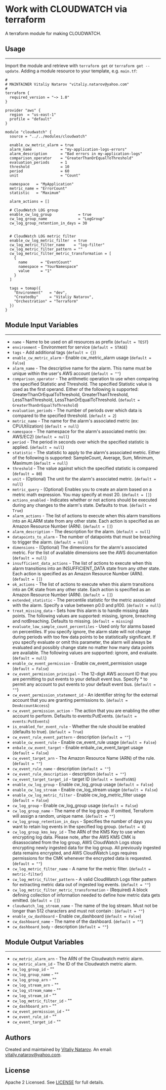 # Work with CLOUDWATCH via terraform

A terraform module for making CLOUDWATCH.


## Usage
----------------------
Import the module and retrieve with ```terraform get``` or ```terraform get --update```. Adding a module resource to your template, e.g. `main.tf`:

```
#
# MAINTAINER Vitaliy Natarov "vitaliy.natarov@yahoo.com"
#
terraform {
  required_version = "~> 1.0"
}

provider "aws" {
  region  = "us-east-1"
  profile = "default"
}

module "cloudwatch" {
  source = "../../modules/cloudwatch"

  enable_cw_metric_alarm = true
  alarm_name             = "my-application-logs-errors"
  alarm_description      = "Bad errors in my-application-logs"
  comparison_operator    = "GreaterThanOrEqualToThreshold"
  evaluation_periods     = 1
  threshold              = 10
  period                 = 60
  unit                   = "Count"

  namespace   = "MyApplication"
  metric_name = "ErrorCount"
  statistic   = "Maximum"

  alarm_actions = []

  # CloudWatch LOG group
  enable_cw_log_group            = true
  cw_log_group_name              = "LogGroup"
  cw_log_group_retention_in_days = 30


  # CloudWatch LOG metric filter
  enable_cw_log_metric_filter  = true
  cw_log_metric_filter_name    = "log-filter"
  cw_log_metric_filter_pattern = ""
  cw_log_metric_filter_metric_transformation = [
    {
      name      = "EventCount"
      namespace = "YourNamespace"
      value     = "1"
    }
  ]

  tags = tomap({
    "Environment"   = "dev",
    "Createdby"     = "Vitaliy Natarov",
    "Orchestration" = "Terraform"
  })
}

```

## Module Input Variables
----------------------
- `name` - Name to be used on all resources as prefix (`default = TEST`)
- `environment` - Environment for service (`default = STAGE`)
- `tags` - Add additional tags (`default = {}`)
- `enable_cw_metric_alarm` - Enable cw_metric_alarm usage (`default = False`)
- `alarm_name` - The descriptive name for the alarm. This name must be unique within the user's AWS account (`default = ""`)
- `comparison_operator` - The arithmetic operation to use when comparing the specified Statistic and Threshold. The specified Statistic value is used as the first operand. Either of the following is supported: GreaterThanOrEqualToThreshold, GreaterThanThreshold, LessThanThreshold, LessThanOrEqualToThreshold. (`default = GreaterThanOrEqualToThreshold`)
- `evaluation_periods` - The number of periods over which data is compared to the specified threshold. (`default = 2`)
- `metric_name` - The name for the alarm's associated metric (ex: CPUUtilization) (`default = null`)
- `namespace` - The namespace for the alarm's associated metric (ex: AWS/EC2) (`default = null`)
- `period` - The period in seconds over which the specified statistic is applied. (`default = null`)
- `statistic` - The statistic to apply to the alarm's associated metric. Either of the following is supported: SampleCount, Average, Sum, Minimum, Maximum (`default = null`)
- `threshold` - The value against which the specified statistic is compared (`default = 80`)
- `unit` - (Optional) The unit for the alarm's associated metric. (`default = null`)
- `metric_query` - (Optional) Enables you to create an alarm based on a metric math expression. You may specify at most 20. (`default = []`)
- `actions_enabled` - Indicates whether or not actions should be executed during any changes to the alarm's state. Defaults to true. (`default = True`)
- `alarm_actions` - The list of actions to execute when this alarm transitions into an ALARM state from any other state. Each action is specified as an Amazon Resource Number (ARN). (`default = []`)
- `alarm_description` - The description for the alarm. (`default = null`)
- `datapoints_to_alarm` - The number of datapoints that must be breaching to trigger the alarm. (`default = null`)
- `dimensions` - (Optional) The dimensions for the alarm's associated metric. For the list of available dimensions see the AWS documentation (`default = null`)
- `insufficient_data_actions` - The list of actions to execute when this alarm transitions into an INSUFFICIENT_DATA state from any other state. Each action is specified as an Amazon Resource Number (ARN). (`default = []`)
- `ok_actions` - The list of actions to execute when this alarm transitions into an OK state from any other state. Each action is specified as an Amazon Resource Number (ARN). (`default = []`)
- `extended_statistic` - The percentile statistic for the metric associated with the alarm. Specify a value between p0.0 and p100. (`default = null`)
- `treat_missing_data` - Sets how this alarm is to handle missing data points. The following values are supported: missing, ignore, breaching and notBreaching. Defaults to missing. (`default = missing`)
- `evaluate_low_sample_count_percentiles` - Used only for alarms based on percentiles. If you specify ignore, the alarm state will not change during periods with too few data points to be statistically significant. If you specify evaluate or omit this parameter, the alarm will always be evaluated and possibly change state no matter how many data points are available. The following values are supported: ignore, and evaluate. (`default = null`)
- `enable_cw_event_permission` - Enable cw_event_permission usage (`default = False`)
- `cw_event_permission_principal` - The 12-digit AWS account ID that you are permitting to put events to your default event bus. Specify * to permit any account to put events to your default event bus. (`default = ""`)
- `cw_event_permission_statement_id` - An identifier string for the external account that you are granting permissions to. (`default = DevAccountAccess`)
- `cw_event_permission_action` - The action that you are enabling the other account to perform. Defaults to events:PutEvents. (`default = events:PutEvents`)
- `is_enabled_for_event_rule` - Whether the rule should be enabled (defaults to true). (`default = True`)
- `cw_event_rule_event_pattern` - description (`default = ""`)
- `enable_cw_event_rule` - Enable cw_event_rule usage (`default = False`)
- `enbale_cw_event_target` - Enable enbale_cw_event_target usage (`default = False`)
- `cw_event_target_arn` - The Amazon Resource Name (ARN) of the rule. (`default = ""`)
- `cw_event_rule_name` - description (`default = ""`)
- `cw_event_rule_description` - description (`default = ""`)
- `cw_event_target_target_id` - target ID (`default = SendToSNS`)
- `enable_cw_log_group` - Enable cw_log_group usage (`default = False`)
- `enable_cw_log_stream` - Enable cw_log_stream usage (`default = False`)
- `enable_cw_log_metric_filter` - Enable cw_log_metric_filter usage (`default = False`)
- `cw_log_group` - Enable cw_log_group usage (`default = False`)
- `cw_log_group_name` - The name of the log group. If omitted, Terraform will assign a random, unique name. (`default = ""`)
- `cw_log_group_retention_in_days` - Specifies the number of days you want to retain log events in the specified log group. (`default = 0`)
- `cw_log_group_kms_key_id` - The ARN of the KMS Key to use when encrypting log data. Please note, after the AWS KMS CMK is disassociated from the log group, AWS CloudWatch Logs stops encrypting newly ingested data for the log group. All previously ingested data remains encrypted, and AWS CloudWatch Logs requires permissions for the CMK whenever the encrypted data is requested. (`default = ""`)
- `cw_log_metric_filter_name` - A name for the metric filter. (`default = metric-filter`)
- `cw_log_metric_filter_pattern` - A valid CloudWatch Logs filter pattern for extracting metric data out of ingested log events. (`default = ""`)
- `cw_log_metric_filter_metric_transformation` - (Required) A block defining collection of information needed to define how metric data gets emitted. (`default = []`)
- `cloudwatch_log_stream_name` - The name of the log stream. Must not be longer than 512 characters and must not contain : (`default = ""`)
- `enable_cw_dashboard` - Enable cw_dashboard (`default = False`)
- `cw_dashboard_name` - The name of the dashboard. (`default = ""`)
- `cw_dashboard_body` - description (`default = ""`)

## Module Output Variables
----------------------
- `cw_metric_alarm_arn` - The ARN of the Cloudwatch metric alarm.
- `cw_metric_alarm_id` - The ID of the Cloudwatch metric alarm.
- `cw_log_group_id` - ""
- `cw_log_group_name` - ""
- `cw_log_group_arn` - ""
- `cw_log_stream_arn` - ""
- `cw_log_stream_name` - ""
- `cw_log_stream_id` - ""
- `cw_log_metric_filter_id` - ""
- `cw_dashboard_arn` - ""
- `cw_event_permission_id` - ""
- `cw_event_rule_id` - ""
- `cw_event_target_id` - ""


## Authors

Created and maintained by [Vitaliy Natarov](https://github.com/SebastianUA). An email: [vitaliy.natarov@yahoo.com](vitaliy.natarov@yahoo.com).

## License

Apache 2 Licensed. See [LICENSE](https://github.com/SebastianUA/terraform/blob/master/LICENSE) for full details.
